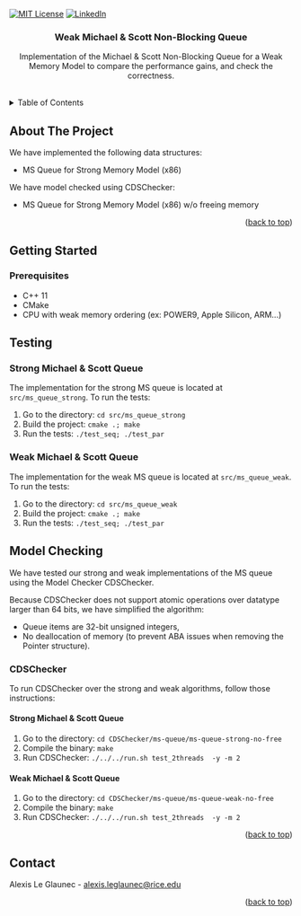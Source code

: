 <div id="top"></div>



<!-- PROJECT SHIELDS -->
[![MIT License][license-shield]][license-url]
[![LinkedIn][linkedin-shield]][linkedin-url]



<h3 align="center">Weak Michael & Scott Non-Blocking Queue</h3>

  <p align="center">
        Implementation of the Michael & Scott Non-Blocking Queue for a Weak Memory Model to compare the performance gains, and check the correctness.
    <br />
    <br />
  </p>



<!-- TABLE OF CONTENTS -->
<details>
  <summary>Table of Contents</summary>
  <ol>
    <li>
      <a href="#about-the-project">About The Project</a>
    </li>
    <li>
      <a href="#getting-started">Getting Started</a>
      <ul>
        <li><a href="#prerequisites">Prerequisites</a></li>
      </ul>
    </li>
    <li><a href="#usage">Usage</a></li>
    <li><a href="#contact">Contact</a></li>
  </ol>
</details>



<!-- ABOUT THE PROJECT -->
## About The Project

We have implemented the following data structures:
* MS Queue for Strong Memory Model (x86)

We have model checked using CDSChecker:
* MS Queue for Strong Memory Model (x86) w/o freeing memory

<p align="right">(<a href="#top">back to top</a>)</p>

<!-- GETTING STARTED -->
## Getting Started

### Prerequisites

* C++ 11
* CMake
* CPU with weak memory ordering (ex: POWER9, Apple Silicon, ARM...)


<!-- USAGE EXAMPLES -->
## Testing

### Strong Michael & Scott Queue
The implementation for the strong MS queue is located at `src/ms_queue_strong`.
To run the tests:

1. Go to the directory: `cd src/ms_queue_strong`
2. Build the project: `cmake .; make`
3. Run the tests: `./test_seq; ./test_par`

### Weak Michael & Scott Queue
The implementation for the weak MS queue is located at `src/ms_queue_weak`.
To run the tests:

1. Go to the directory: `cd src/ms_queue_weak`
2. Build the project: `cmake .; make`
3. Run the tests: `./test_seq; ./test_par`

## Model Checking
We have tested our strong and weak implementations of the MS queue using the Model Checker CDSChecker.


Because CDSChecker does not support atomic operations over datatype larger than 64 bits, we have simplified the algorithm:
* Queue items are 32-bit unsigned integers,
* No deallocation of memory (to prevent ABA issues when removing the Pointer structure).

### CDSChecker
To run CDSChecker over the strong and weak algorithms, follow those instructions:

#### Strong Michael & Scott Queue
1. Go to the directory: `cd CDSChecker/ms-queue/ms-queue-strong-no-free`
2. Compile the binary: `make`
3. Run CDSChecker: `./../../run.sh test_2threads  -y -m 2`

#### Weak Michael & Scott Queue
1. Go to the directory: `cd CDSChecker/ms-queue/ms-queue-weak-no-free`
2. Compile the binary: `make`
3. Run CDSChecker: `./../../run.sh test_2threads  -y -m 2`

<p align="right">(<a href="#top">back to top</a>)</p>


<!-- CONTACT -->
## Contact

Alexis Le Glaunec - alexis.leglaunec@rice.edu

<p align="right">(<a href="#top">back to top</a>)</p>


<!-- MARKDOWN LINKS & IMAGES -->
<!-- https://www.markdownguide.org/basic-syntax/#reference-style-links -->
[license-shield]: https://img.shields.io/github/license/alexis51151/SAT-DPLL.svg?style=for-the-badge
[license-url]: https://github.com/alexis51151/SAT-DPLL/blob/master/LICENSE.md
[linkedin-shield]: https://img.shields.io/badge/-LinkedIn-black.svg?style=for-the-badge&logo=linkedin&colorB=555
[linkedin-url]: https://linkedin.com/in/alexis-leglaunec
[product-screenshot]: images/screenshot.png
